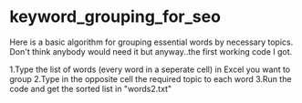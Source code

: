 # keyword_grouping_for_seo
Here is a basic algorithm for grouping essential words by necessary topics. Don't think anybody would need it but anyway..the first
working code I got.

1.Type the list of words (every word in a seperate cell) in Excel you want to group
2.Type in the opposite cell the required topic to each word
3.Run the code and get the sorted list in "words2.txt"
